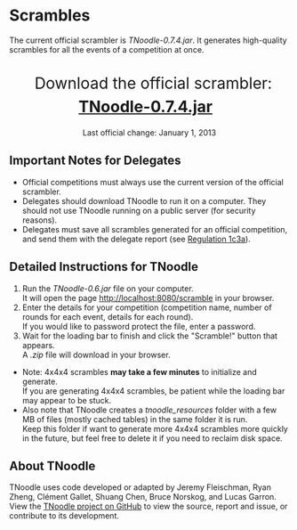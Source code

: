 # Scrambles

The current official scrambler is *TNoodle-0.7.4.jar*. It generates high-quality scrambles for all the events of a competition at once.
  
<br>
<center><span style="font-size: 200%; line-height: 150%; padding: 0.5em;">
Download the official scrambler:<br><a href="scrambles/tnoodle/TNoodle-0.7.4.jar" style="font-weight: bold;">TNoodle-0.7.4.jar</a><br></span>
<br>
Last official change: January 1, 2013
</center>

## Important Notes for Delegates

- Official competitions must always use the current version of the official scrambler.
- Delegates should download TNoodle to run it on a computer. They should not use TNoodle running on a public server (for security reasons).
- Delegates must save all scrambles generated for an official competition, and send them with the delegate report (see [Regulation 1c3a](./#1c3a)).

## Detailed Instructions for TNoodle

1. Run the *TNoodle-0.6.jar* file on your computer.  
  It will open the page <http://localhost:8080/scramble> in your browser.
2. Enter the details for your competition (competition name, number of rounds for each event, details for each round).  
  If you would like to password protect the file, enter a password.
3. Wait for the loading bar to finish and click the "Scramble!" button that appears.  
  A *.zip* file will download in your browser.

- Note: 4x4x4 scrambles **may take a few minutes** to initialize and generate.  
  If you are generating 4x4x4 scrambles, be patient while the loading bar may appear to be stuck.
- Also note that TNoodle creates a *tnoodle_resources* folder with a few MB of files (mostly cached tables) in the same folder it is run.  
  Keep this folder if want to generate more 4x4x4 scrambles more quickly in the future, but feel free to delete it if you need to reclaim disk space.

## About TNoodle

TNoodle uses code developed or adapted by Jeremy Fleischman, Ryan Zheng, Cl&eacute;ment Gallet, Shuang Chen, Bruce Norskog, and Lucas Garron. View the [TNoodle project on GitHub](https://github.com/cubing/tnoodle) to view the source, report and issue, or contribute to its development.
